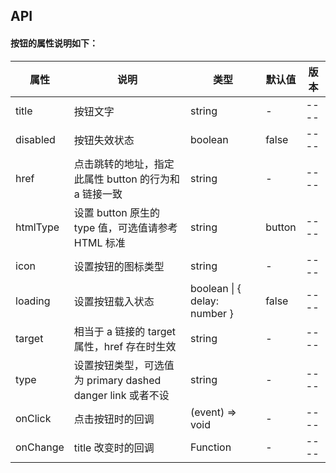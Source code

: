 ## API

#### 按钮的属性说明如下：

| 属性 | 说明 | 类型 | 默认值 | 版本 |
| - | - | - | - | - |
| title | 按钮文字 | string | - | ---- |
| disabled | 按钮失效状态 | boolean | false | ---- |
| href | 点击跳转的地址，指定此属性 button 的行为和 a 链接一致 | string | - | ---- |
| htmlType | 设置 button 原生的 type 值，可选值请参考 HTML 标准 | string | button | ---- |
| icon | 设置按钮的图标类型 | string | - | ---- |
| loading | 设置按钮载入状态 | boolean \| { delay: number } | false | ---- |
| target | 相当于 a 链接的 target 属性，href 存在时生效 | string | - | ---- |
| type | 设置按钮类型，可选值为 primary dashed danger link 或者不设 | string | - | ---- |
| onClick | 点击按钮时的回调 | (event) => void | - | ---- |
| onChange | title 改变时的回调 | Function | - | ---- |
